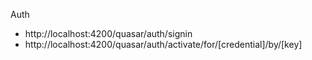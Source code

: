 Auth
* http://localhost:4200/quasar/auth/signin
* http://localhost:4200/quasar/auth/activate/for/[credential]/by/[key]
